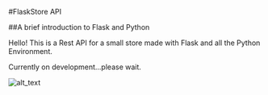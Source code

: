 #FlaskStore API

##A brief introduction to Flask and Python

Hello! This is a Rest API for a small store made with Flask and all the Python Environment.

Currently on development...please wait.


![alt_text](https://miro.medium.com/max/800/1*Q5EUk28Xc3iCDoMSkrd1_w.png)
